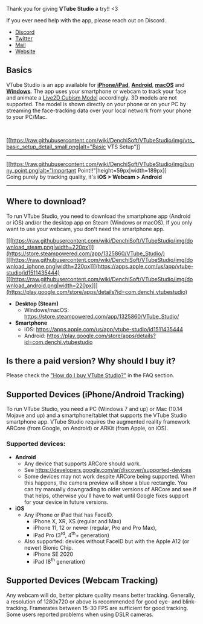 Thank you for giving **VTube Studio** a try!! <3

If you ever need help with the app, please reach out on Discord.

* [Discord](https://discord.gg/vtubestudio)
* [Twitter](https://twitter.com/VTubeStudio)
* [Mail](mailto:denchi@denchisoft.com)
* [Website](https://denchisoft.com)

## Basics

VTube Studio is an app available for **[iPhone/iPad](https://apps.apple.com/us/app/vtube-studio/id1511435444)**, **[Android](https://play.google.com/store/apps/details?id=com.denchi.vtubestudio)**, **[macOS](https://store.steampowered.com/app/1325860/VTube_Studio/)** and **[Windows](https://store.steampowered.com/app/1325860/VTube_Studio/)**. The app uses your smartphone or webcam to track your face and animate a [Live2D Cubism Model](https://www.live2d.com/en/) accordingly. 3D models are not supported. The model is shown directly on your phone or on your PC by streaming the face-tracking data over your local network from your phone to your PC/Mac.

<br/>

[[https://raw.githubusercontent.com/wiki/DenchiSoft/VTubeStudio/img/vts_basic_setup_detail_small.png|alt="Basic VTS Setup"]]

---
[[https://raw.githubusercontent.com/wiki/DenchiSoft/VTubeStudio/img/bunny_point.png|alt="Important Point!!"|height=59px|width=189px]]<br/>
Going purely by tracking quality, it's **iOS \> Webcam \> Android**

---

## Where to download?

To run VTube Studio, you need to download the smartphone app (Android or iOS) and/or the desktop app on Steam (Windows or macOS). If you only want to use your webcam, you don't need the smartphone app.

[[[https://raw.githubusercontent.com/wiki/DenchiSoft/VTubeStudio/img/download_steam.png|width=220px]]](https://store.steampowered.com/app/1325860/VTube_Studio/)
[[[https://raw.githubusercontent.com/wiki/DenchiSoft/VTubeStudio/img/download_iphone.png|width=220px]]](https://apps.apple.com/us/app/vtube-studio/id1511435444)
[[[https://raw.githubusercontent.com/wiki/DenchiSoft/VTubeStudio/img/download_android.png|width=220px]]](https://play.google.com/store/apps/details?id=com.denchi.vtubestudio)

* **Desktop (Steam)**
  * Windows/macOS: https://store.steampowered.com/app/1325860/VTube_Studio/
* **Smartphone**
  * iOS: https://apps.apple.com/us/app/vtube-studio/id1511435444
  * Android: https://play.google.com/store/apps/details?id=com.denchi.vtubestudio

## Is there a paid version? Why should I buy it?

Please check the ["How do I buy VTube Studio?"](https://github.com/DenchiSoft/VTubeStudio/wiki/FAQ) in the FAQ section.

## Supported Devices (iPhone/Android Tracking)

To run VTube Studio, you need a PC (Windows 7 and up) or Mac (10.14 Mojave and up) and a smartphone/tablet that supports the VTube Studio smartphone app. VTube Studio requires the augmented reality framework ARCore (from Google, on Android) or ARKit (from Apple, on iOS).

### Supported devices:
* **Android**
  * Any device that supports ARCore should work.
  * See https://developers.google.com/ar/discover/supported-devices
  * Some devices may not work despite ARCore being supported. When this happens, the camera preview will show a blue rectangle. You can try manually downgrading to older versions of ARCore and see if that helps, otherwise you'll have to wait until Google fixes support for your device in future versions.
* **iOS**
  * Any iPhone or iPad that has FaceID.
    * iPhone X, XR, XS (regular and Max)
    * iPhone 11, 12 or newer (regular, Pro and Pro Max),
    * iPad Pro (3<sup>rd</sup>, 4<sup>th</sup>+ generation)
  * Also supported: devices without FaceID but with the Apple A12 (or newer) Bionic Chip.
    * iPhone SE 2020
    * iPad (8<sup>th</sup> generation)

## Supported Devices (Webcam Tracking)

Any webcam will do, better picture quality means better tracking. Generally, a resolution of 1280x720 or above is recommended for good eye- and blink-tracking. Framerates between 15-30 FPS are sufficient for good tracking. Some users reported problems when using DSLR cameras.